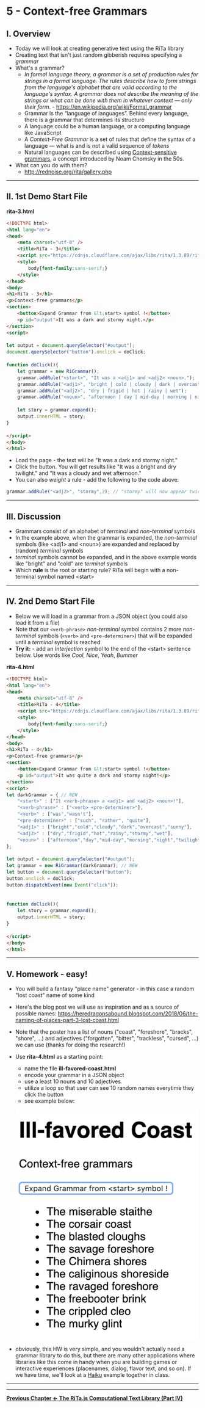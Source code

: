 # 5 - Context-free Grammars

## I. Overview

- Today we will look at creating generative text using the RiTa library
- Creating text that isn't just random gibberish requires specifying a *grammar*
- What's a grammar? 
  - *In formal language theory, a grammar is a set of production rules for strings in a formal language. The rules describe how to form strings from the language's alphabet that are valid according to the language's syntax. A grammar does not describe the meaning of the strings or what can be done with them in whatever context — only their form.* - https://en.wikipedia.org/wiki/Formal_grammar
  - Grammar is the “language of languages”. Behind every language, there is a grammar that determines its structure
  - A language could be a human language, or a computing language like JavaScript
  - A *Context-Free Grammar* is a set of rules that define the syntax of a language — what is and is not a valid sequence of *tokens*
  - Natural languages can be described using [Context-sensitive grammars](https://en.wikipedia.org/wiki/Context-sensitive_grammar), a concept introduced by Noam Chomsky in the 50s.
- What can you do with them?
  - http://rednoise.org/rita/gallery.php

<hr>

## II. 1st Demo Start File


**rita-3.html**

```html
<!DOCTYPE html>
<html lang="en">
<head>
	<meta charset="utf-8" />
	<title>RiTa - 3</title>
	<script src="https://cdnjs.cloudflare.com/ajax/libs/rita/1.3.89/rita-full.js"></script>
	<style>
		body{font-family:sans-serif;}
	</style>
</head>
<body>
<h1>RiTa - 3</h1>
<p>Context-free grammars</p>
<section>
	<button>Expand Grammar from &lt;start> symbol !</button>
	<p id="output">It was a dark and stormy night.</p>
</section>
<script>

let output = document.querySelector("#output");
document.querySelector("button").onclick = doClick;

function doClick(){
	let grammar = new RiGrammar();
	grammar.addRule("<start>", "It was a <adj1> and <adj2> <noun>.");
	grammar.addRule("<adj1>", "bright | cold | cloudy | dark | overcast | sunny");
	grammar.addRule("<adj2>", "dry | frigid | hot | rainy | wet");
	grammar.addRule("<noun>", "afternoon | day | mid-day | morning | night | twilight");

	let story = grammar.expand();
	output.innerHTML = story;
}

</script>
</body>
</html>
```

- Load the page - the text will be "It was a dark and stormy night."
- Click the button. You will get results like "It was a bright and dry twilight." and "It was a cloudy and wet afternoon."
- You can also *weight* a rule - add the following to the code above:

```js
grammar.addRule("<adj2>", "stormy",2); // "stormy" will now appear twice as often as the other <adj2> options
```

<hr>

## III. Discussion

- Grammars consist of an alphabet of *terminal* and *non-terminal* symbols
- In the example above, when the grammar is expanded, the *non-terminal* symbols (like &lt;adj1> and &lt;noun>) are expanded and replaced by (random) *terminal* symbols
- *terminal* symbols cannot be expanded, and in the above example words like "bright" and "cold" are *terminal* symbols 
- Which **rule** is the root or starting rule? RiTa will begin with a non-terminal symbol named &lt;start>

<hr>

## IV. 2nd Demo Start File

- Below we will load in a grammar from a JSON object (you could also load it from a file)
- Note that our `<verb-phrase>` *non-terminal* symbol contains 2 more *non-terminal* symbols (`<verb>` and `<pre-determiner>`) that will be expanded until a *terminal* symbol is reached
- **Try it:** - add an *Interjection* symbol to the end of the &lt;start> sentence below. Use words like *Cool*, *Nice*, *Yeah*, *Bummer*

**rita-4.html**

```html
<!DOCTYPE html>
<html lang="en">
<head>
	<meta charset="utf-8" />
	<title>RiTa - 4</title>
	<script src="https://cdnjs.cloudflare.com/ajax/libs/rita/1.3.89/rita-full.js"></script>
	<style>
		body{font-family:sans-serif;}
	</style>
</head>
<body>
<h1>RiTa - 4</h1>
<p>Context-free grammars</p>
<section>
	<button>Expand Grammar from &lt;start> symbol !</button>
	<p id="output">It was quite a dark and stormy night!</p>
</section>
<script>
let darkGrammar = { // NEW
	"<start>" : ["It <verb-phrase> a <adj1> and <adj2> <noun>!"],
	"<verb-phrase>" : ["<verb> <pre-determiner>"],
	"<verb>" : ["was","wasn't"],
	"<pre-determiner>" : ["such", "rather", "quite"],
	"<adj1>" : ["bright","cold","cloudy","dark","overcast","sunny"],
	"<adj2>" : ["dry","frigid","hot","rainy","stormy","wet"],
	"<noun>" : ["afternoon","day","mid-day","morning","night","twilight"]
};

let output = document.querySelector("#output");
let grammar = new RiGrammar(darkGrammar); // NEW
let button = document.querySelector("button");
button.onclick = doClick;
button.dispatchEvent(new Event("click"));


function doClick(){
	let story = grammar.expand();
	output.innerHTML = story;
}

</script>
</body>
</html>
```

<hr>

## V. Homework - easy!

- You will build a fantasy "place name" generator - in this case a random "lost coast" name of some kind
- Here's the blog post we will use as inspiration and as a source of possible names: https://heredragonsabound.blogspot.com/2018/06/the-naming-of-places-part-3-lost-coast.html
- Note that the poster has a list of nouns ("coast", "foreshore", "bracks", "shore", ...) and adjectives ("forgotten", "bitter", "trackless", "cursed", ...) we can use (thanks for doing the research!)
- Use **rita-4.html** as a starting point:
  - name the file **ill-favored-coast.html**
  - encode your grammar in a JSON object
  - use a least 10 nouns and 10 adjectives
  - utilize a loop so that user can see 10 random names everytime they click the button
  - see example below:
  
  ![screenshot](./_images/text-14.png)

 - obviously, this HW is very simple, and you wouldn't actually need a grammar library to do this, but there are many other applications where libraries like this come in handy when you are building games or interactive experiences (placenames, dialog, flavor text, and so on). If we have time, we'll look at a [Haiku](https://grammar.yourdictionary.com/style-and-usage/rules-for-writing-haiku.html) example together in class.

<hr><hr>

**[Previous Chapter <-  The RiTa.js Computational Text Library (Part IV)](text-4.md)**
